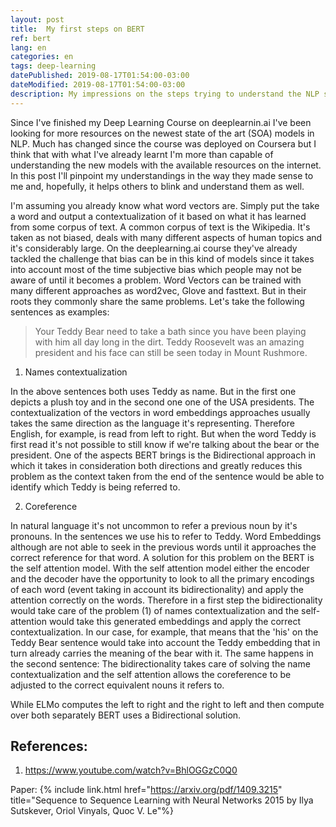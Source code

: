 ```yaml
---
layout: post
title:  My first steps on BERT
ref: bert
lang: en
categories: en
tags: deep-learning
datePublished: 2019-08-17T01:54:00-03:00
dateModified: 2019-08-17T01:54:00-03:00
description: My impressions on the steps trying to understand the NLP state of the art current models (BERT and ELMo)
---
```


Since I've finished my Deep Learning Course on deeplearnin.ai I've been looking for more resources on the newest state of the art (SOA) models in NLP. Much has changed since the course was deployed on Coursera but I think that with what I've already learnt I'm more than capable of understanding the new models with the available resources on the internet. In this post I'll pinpoint my understandings in the way they made sense to me and, hopefully, it helps others to blink and understand them as well.

I'm assuming you already know what word vectors are. Simply put the take a word and output a contextualization of it based on what it has learned from some corpus of text. A common corpus of text is the Wikipedia. It's taken as not biased, deals with many different aspects of human topics and it's considerably large. On the deeplearning.ai course they've already tackled the challenge that bias can be in this kind of models since it takes into account most of the time subjective bias which people may not be aware of until it becomes a problem. Word Vectors can be trained with many different approaches as word2vec, Glove and fasttext. But in their roots they commonly share the same problems. Let's take the following sentences as examples:

> Your Teddy Bear need to take a bath since you have been playing with him all day long in the dirt.
> Teddy Roosevelt was an amazing president and his face can still be seen today in Mount Rushmore.

1) Names contextualization

In the above sentences both uses Teddy as name. But in the first one depicts a plush toy and in the second one one of the USA presidents. The contextualization of the vectors in word embeddings approaches usually takes the same direction as the language it's representing. Therefore English, for example, is read from left to right. But when the word Teddy is first read it's not possible to still know if we're talking about the bear or the president. One of the aspects BERT brings is the Bidirectional approach in which it takes in consideration both directions and greatly reduces this problem as the context taken from the end of the sentence would be able to identify which Teddy is being referred to.

2) Coreference

In natural language it's not uncommon to refer a previous noun by it's pronouns. In the sentences we use his to refer to Teddy. Word Embeddings although are not able to seek in the previous words until it approaches the correct reference for that word. A solution for this problem on the BERT is the self attention model. With the self attention model either the encoder and the decoder have the opportunity to look to all the primary encodings of each word (event taking in account its bidirectionality) and apply the attention correctly on the words. Therefore in a first step the bidirectionality would take care of the problem (1) of names contextualization and the self-attention would take this generated embeddings and apply the correct contextualization. In our case, for example, that means that the 'his' on the Teddy Bear sentence would take into account the Teddy embedding that in turn already carries the meaning of the bear with it. The same happens in the second sentence: The bidirectionality takes care of solving the name contextualization and the self attention allows the coreference to be adjusted to the correct equivalent nouns it refers to.

While ELMo computes the left to right and the right to left and then compute over both separately BERT uses a Bidirectional solution.


## References:

1. <https://www.youtube.com/watch?v=BhlOGGzC0Q0>

Paper: {% include link.html href="https://arxiv.org/pdf/1409.3215" title="Sequence to Sequence Learning with Neural Networks 2015 by Ilya Sutskever, Oriol Vinyals, Quoc V. Le"%}

